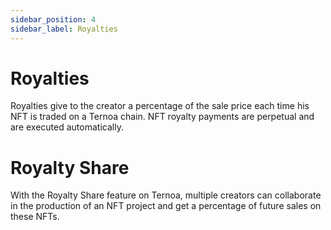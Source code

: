 ```yaml
---
sidebar_position: 4
sidebar_label: Royalties
---
```


# Royalties

Royalties give to the creator a percentage of the sale price each time his NFT is traded on a Ternoa chain. NFT royalty payments are perpetual and are executed automatically.

# Royalty Share

With the Royalty Share feature on Ternoa, multiple creators can collaborate in the production of an NFT project and get a percentage of future sales on these NFTs.



